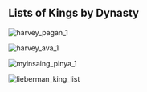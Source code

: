 ## Lists of Kings by Dynasty

![harvey_pagan_1](https://user-images.githubusercontent.com/68504324/222672757-99d876f0-6deb-412b-a872-8ff5ecd4a733.jpg)

![harvey_ava_1](https://user-images.githubusercontent.com/68504324/222672891-8b6be496-6768-4274-948d-e0455c097517.jpg)


![myinsaing_pinya_1](https://user-images.githubusercontent.com/68504324/222672961-11f22365-44ca-4c76-981a-e027c71a1a0f.jpg)




![lieberman_king_list](https://user-images.githubusercontent.com/68504324/222673003-b82f95a5-01cb-44f3-a6fc-2e3f3f644e47.jpg)

